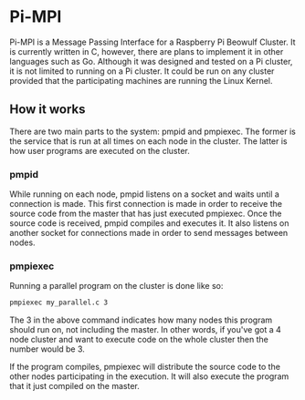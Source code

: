# Pi-MPI

Pi-MPI is a Message Passing Interface for a Raspberry Pi Beowulf Cluster.  It is
currently written in C, however, there are plans to implement it in other languages
such as Go.  Although it was designed and tested on a Pi cluster, it is not limited
to running on a Pi cluster.  It could be run on any cluster provided that the 
participating machines are running the Linux Kernel.

## How it works

There are two main parts to the system: pmpid and pmpiexec.  The former is the
service that is run at all times on each node in the cluster.  The latter is
how user programs are executed on the cluster.  

### pmpid

While running on each node, pmpid listens on a socket and waits until a connection
is made.  This first connection is made in order to receive the source code 
from the master that has just executed pmpiexec.  Once the source code is 
received, pmpid compiles and executes it.  It also listens on another socket
for connections made in order to send messages between nodes.

### pmpiexec

Running a parallel program on the cluster is done like so:
```sh
pmpiexec my_parallel.c 3
```
The 3 in the above command indicates how many nodes this program should run on,
not including the master.  In other words, if you've got a 4 node cluster and want
to execute code on the whole cluster then the number would be 3.  

If the program compiles, pmpiexec will distribute the source code to the other
nodes participating in the execution.  It will also execute the program that it 
just compiled on the master.
